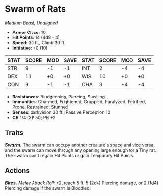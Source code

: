 # Swarm of Rats

*Medium Beast, Unaligned*

- **Armor Class:** 10
- **Hit Points:** 14 (4d8 - 4)
- **Speed:** 30 ft., Climb 30 ft.
- **Initiative**: +0 (10)

|STAT|SCORE|MOD|SAVE|STAT|SCORE|MOD|SAVE|
| --- | --- | --- | ---- |---| --- | --- | ---- |
| STR | 9 | -1 | -1 | INT | 2 | -4 | -4 |
| DEX | 11 | +0 | +0 | WIS | 10 | +0 | +0 |
| CON | 9 | -1 | -1 | CHA | 3 | -4 | -4 |

- **Resistances**: Bludgeoning, Piercing, Slashing
- **Immunities**: Charmed, Frightened, Grappled, Paralyzed, Petrified, Prone, Restrained, Stunned
- **Senses**: darkvision 30 ft.; Passive Perception 10
- **CR** 1/4 (XP 50; PB +2

## Traits

***Swarm.*** The swarm can occupy another creature's space and vice versa, and the swarm can move through any opening large enough for a Tiny rat. The swarm can't regain Hit Points or gain Temporary Hit Points.


## Actions

***Bites.*** *Melee Attack Roll:* +2, reach 5 ft. 5 (2d4) Piercing damage, or 2 (1d4) Piercing damage if the swarm is Bloodied.

